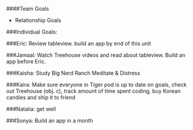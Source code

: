 ####Team Goals 
- Relationship Goals

###Individual Goals:

###Eric:
Review tableview. build an app by end of this unit

###Jamaal:
Watch Treehouse videos and read about tableview. Build an app before Eric.


###Kaisha:
Study Big Nerd Ranch
Meditate & Distress


###Kaira:
Make sure everyone in Tiger pod is up to date on goals, check out Treehouse (obj. c), track amount of time spent coding, buy Korean candies and ship it to friend


###Natalia:
get well

###Sonya:
Build an app in a month